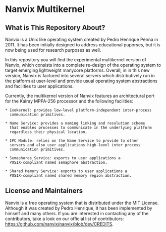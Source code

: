 Nanvix Multikernel
===================

What is This Repository About?
-------------------------------

Nanvix is a Unix like operating system created by Pedro Henrique Penna
in 2011. It has been initially designed to address educational
puporses, but it is now being used for research purposes as well.

In this repository you will find the experimental multikernel version
of Nanvix, which consists into a complete re-design of the operating
system to target emerging lightweight manycore platforms. Overall, in
in this new version, Nanvix is factored into several servers which
distributively run in the platform at user-level and provide usual
operating system abstractions and facilities to user applications.

Currently, the multikernel version of Nanvix features an architectural
port for the Kalray MPPA-256 processor and the following facilities:

	* Exokernel: provides low-level platform-independent inter-process
	  communication primitives.

	* Name Service: provides a naming linking and resolution scheme
	  that enables processes to communicate in the underlying platform
	  regardless their physical location.

	* IPC Module: relies on the Name Service to provide to other
	  servers and also user applications high-level inter process
	  communication primitives.

	* Semaphores Service: exports to user applications a
	  POSIX-compliant named semaphore abstraction.

	* Shared Memory Service: exports to user applications a
	  POSIX-compliant named shared memory region abstraction.


License and Maintainers
------------------------

Nanvix is a free operating system that is distributed under the MIT
License. Although it was created by Pedro Henrique, it has been
implemented by himself and many others. If you are interested in
contacting any of the contributors, take a look on our official list
of contributors: https://github.com/nanvix/nanvix/blob/dev/CREDITS.
